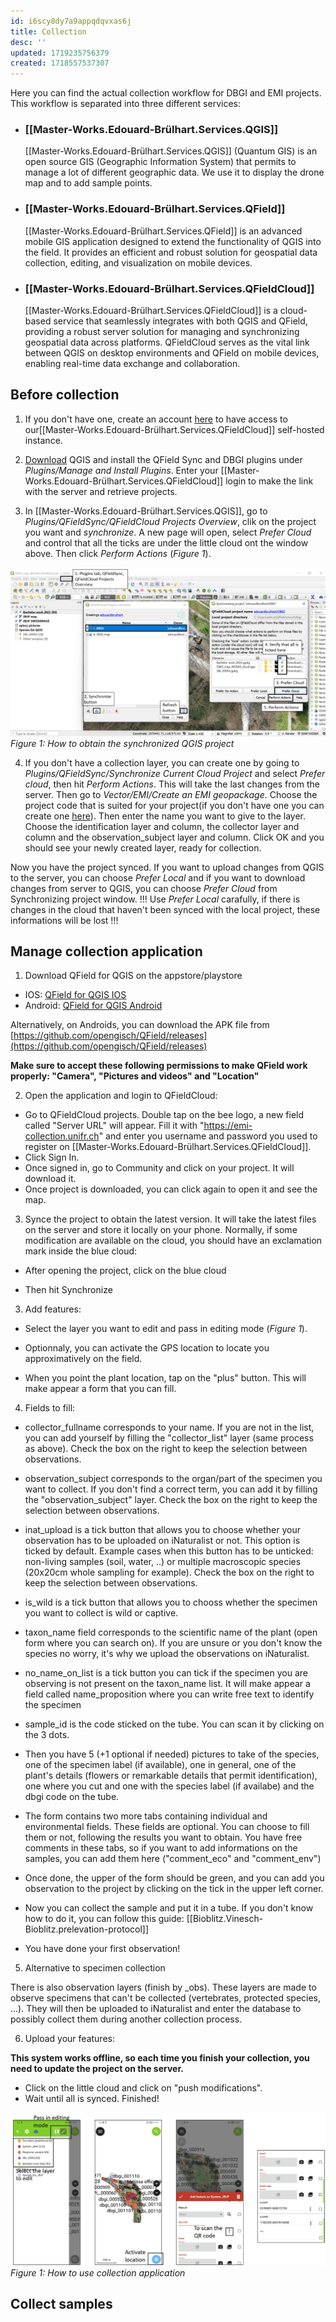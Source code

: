 ```yaml
---
id: i6scy8dy7a9appqdqvxas6j
title: Collection
desc: ''
updated: 1719235756379
created: 1718557537307
---
```

Here you can find the actual collection workflow for DBGI and EMI projects. This workflow is separated into three different services:

- ### [[Master-Works.Edouard-Brülhart.Services.QGIS]]

    [[Master-Works.Edouard-Brülhart.Services.QGIS]] (Quantum GIS) is an open source GIS (Geographic Information System) that permits to manage a lot of different geographic data. We use it to display the drone map and to add sample points.

- ### [[Master-Works.Edouard-Brülhart.Services.QField]]

    [[Master-Works.Edouard-Brülhart.Services.QField]] is an advanced mobile GIS application designed to extend the functionality of QGIS into the field. It provides an efficient and robust solution for geospatial data collection, editing, and visualization on mobile devices.

- ### [[Master-Works.Edouard-Brülhart.Services.QFieldCloud]]

    [[Master-Works.Edouard-Brülhart.Services.QFieldCloud]] is a cloud-based service that seamlessly integrates with both QGIS and QField, providing a robust server solution for managing and synchronizing geospatial data across platforms. QFieldCloud serves as the vital link between QGIS on desktop environments and QField on mobile devices, enabling real-time data exchange and collaboration.

## Before collection

1) If you don't have one, create an account [here](https://emi-collection.unifr.ch/accounts/login/) to have access to our[[Master-Works.Edouard-Brülhart.Services.QFieldCloud]] self-hosted instance.

2) [Download](https://qgis.org/fr/site/forusers/download.html) QGIS and install the QField Sync and DBGI plugins under *Plugins/Manage and Install Plugins*. Enter your [[Master-Works.Edouard-Brülhart.Services.QFieldCloud]] login to make the link with the server and retrieve projects.

3) In [[Master-Works.Edouard-Brülhart.Services.QGIS]], go to *Plugins/QFieldSync/QFieldCloud Projects Overview*, clik on the project you want and *synchronize*. A new page will open, select *Prefer Cloud* and control that all the ticks are under the little cloud ont the window above. Then click *Perform Actions* (*Figure 1*).

![Build settings orthomosaic](assets/images/QGIS_synchronisation.png)*Figure 1: How to obtain the synchronized QGIS project*

4) If you don't have a collection layer, you can create one by going to *Plugins/QFieldSync/Synchronize Current Cloud Project* and select *Prefer cloud*, then hit *Perform Actions*. This will take the last changes from the server. Then go to *Vector/EMI/Create an EMI geopackage*. Choose the project code that is suited for your project(if you don't have one you can create one [here](http://directus.dbgi.org/admin/content/EMI_codes)). Then enter the name you want to give to the layer. Choose the identification layer and column, the collector layer and column and the observation_subject layer and column. Click OK and you should see your newly created layer, ready for collection.

Now you have the project synced. If you want to upload changes from QGIS to the server, you can choose *Prefer Local* and if you want to download changes from server to QGIS, you can choose *Prefer Cloud* from Synchronizing project window. !!! Use *Prefer Local* carafully, if there is changes in the cloud that haven't been synced with the local project, these informations will be lost !!!

## Manage collection application

1) Download QField for QGIS on the appstore/playstore

- IOS: [QField for QGIS IOS](https://apps.apple.com/us/app/qfield-for-qgis/id1531726814)
- Android: [QField for QGIS Android](https://play.google.com/store/apps/details?id=ch.opengis.qfield&pli=1)

Alternatively, on Androids, you can download the APK file from [https://github.com/opengisch/QField/releases](https://github.com/opengisch/QField/releases)

**Make sure to accept these following permissions to make QField work properly: "Camera", "Pictures and videos" and "Location"**

2) Open the application and login to QFieldCloud:

- Go to QFieldCloud projects. Double tap on the bee logo, a new field called "Server URL" will appear. Fill it with "https://emi-collection.unifr.ch" and enter you username and password you used to register on [[Master-Works.Edouard-Brülhart.Services.QFieldCloud]].
- Click Sign In.
- Once signed in, go to Community and click on your project. It will download it.
- Once project is downloaded, you can click again to open it and see the map.

3) Synce the project to obtain the latest version. It will take the latest files on the server and store it locally on your phone. Normally, if some modification are available on the cloud, you should have an exclamation mark inside the blue cloud:

- After opening the project, click on the blue cloud

- Then hit Synchronize

3) Add features:

- Select the layer you want to edit and pass in editing mode (*Figure 1*).

- Optionnaly, you can activate the GPS location to locate you approximatively on the field.

- When you point the plant location, tap on the "plus" button. This will make appear a form that you can fill.

4) Fields to fill:

- collector_fullname corresponds to your name. If you are not in the list, you can add yourself by filling the "collector_list" layer (same process as above). Check the box on the right to keep the selection between observations.

- observation_subject corresponds to the organ/part of the specimen you want to collect. If you don't find a correct term, you can add it by filling the "observation_subject" layer. Check the box on the right to keep the selection between observations.

- inat_upload is a tick button that allows you to choose whether your observation has to be uploaded on iNaturalist or not. This option is ticked by default. Example cases when this button has to be unticked: non-living samples (soil, water, ..) or multiple macroscopic species (20x20cm whole sampling for example). Check the box on the right to keep the selection between observations.

- is_wild is a tick button that allows you to chooss whether the specimen you want to collect is wild or captive.

- taxon_name field corresponds to the scientific name of the plant (open form where you can search on). If you are unsure or you don't know the species no worry, it's why we upload the observations on iNaturalist.

- no_name_on_list is a tick button you can tick if the specimen you are observing is not present on the taxon_name list. It will make appear a field called name_proposition where you can write free text to identify the specimen

- sample_id is the code sticked on the tube. You can scan it by clicking on the 3 dots.

- Then you have 5 (+1 optional if needed) pictures to take of the species, one of the specimen label (if available), one in general, one of the plant's details (flowers or remarkable details that permit identification), one where you cut and one with the species label (if availabe) and the dbgi code on the tube.

- The form contains two more tabs containing individual and environmental fields. These fields are optional. You can choose to fill them or not, following the results you want to obtain. You have free comments in these tabs, so if you want to add informations on the samples, you can add them here ("comment_eco" and "comment_env")

- Once done, the upper of the form should be green, and you can add you observation to the project by clicking on the tick in the upper left corner.

- Now you can collect the sample and put it in a tube. If you don't know how to do it, you can follow this guide: [[Bioblitz.Vinesch-Bioblitz.prelevation-protocol]]

- You have done your first observation!

5) Alternative to specimen collection

There is also observation layers (finish by _obs). These layers are made to observe specimens that can't be collected (vertebrates, protected species, ...). They will then be uploaded to iNaturalist and enter the database to possibly collect them during another collection process.

6) Upload your features:

**This system works offline, so each time you finish your collection, you need to update the project on the server.**

- Click on the little cloud and click on "push modifications". 
- Wait until all is synced. Finished!

![QField interface](assets/images/QField_settings.png)*Figure 1: How to use collection application*

## Collect samples



